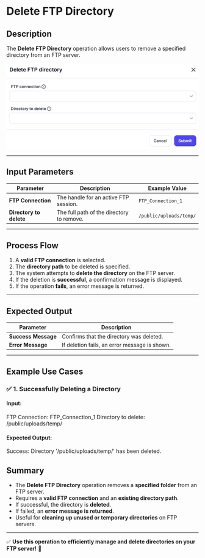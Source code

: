 # **Delete FTP Directory**

## Description

The **Delete FTP Directory** operation allows users to remove a specified directory from an FTP server.

![alt text](delete-ftp-directory-1.png)

---

## **Input Parameters**

| Parameter          | Description                                     | Example Value             |
|-------------------|-----------------------------------------------|---------------------------|
| **FTP Connection** | The handle for an active FTP session.         | `FTP_Connection_1`        |
| **Directory to delete** | The full path of the directory to remove. | `/public/uploads/temp/`   |

---

## **Process Flow**

1. A **valid FTP connection** is selected.
2. The **directory path** to be deleted is specified.
3. The system attempts to **delete the directory** on the FTP server.
4. If the deletion is **successful**, a confirmation message is displayed.
5. If the operation **fails**, an error message is returned.

---

## **Expected Output**

| Parameter      | Description                                    |
|---------------|------------------------------------------------|
| **Success Message** | Confirms that the directory was deleted. |
| **Error Message**   | If deletion fails, an error message is shown. |

---

## **Example Use Cases**

### ✅ **1. Successfully Deleting a Directory**

#### **Input:**

FTP Connection: FTP_Connection_1 Directory to delete: /public/uploads/temp/

#### **Expected Output:**

Success: Directory '/public/uploads/temp/' has been deleted.

## **Summary**

- The **Delete FTP Directory** operation removes a **specified folder** from an FTP server.
- Requires a **valid FTP connection** and an **existing directory path**.
- If successful, the directory is **deleted**.
- If failed, an **error message is returned**.
- Useful for **cleaning up unused or temporary directories** on FTP servers.

---

✅ **Use this operation to efficiently manage and delete directories on your FTP server!** 🚀

